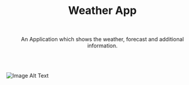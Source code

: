 
<div align="center">
  <h1>Weather App </h1><br>
  <p>An Application which shows the weather, forecast and additional  information.</p>
 <br>
</div><br/>

![Image Alt Text](image3.jpg)
